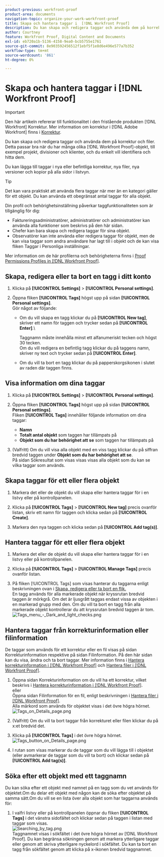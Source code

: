 ```yaml
---
product-previous: workfront-proof
product-area: documents
navigation-topic: organize-your-work-workfront-proof
title: Skapa och hantera taggar i  [!DNL Workfront Proof]
description: Du kan skapa och redigera taggar och använda dem på korrektur och filer. Detta passar bra när du har många olika [!DNL Workfront Proof] objekt, till exempel projekt, divisioner och kunder, och du enkelt vill identifiera och hitta dem.
author: Courtney
feature: Workfront Proof, Digital Content and Documents
exl-id: eb720a1b-5136-4158-9ea0-bcb5755e1761
source-git-commit: 8e903592456512f1ebf5f1e8d6e496e577a7b352
workflow-type: tm+mt
source-wordcount: '861'
ht-degree: 0%

---
```


# Skapa och hantera taggar i [!DNL Workfront Proof]

>[!IMPORTANT]
>
>Den här artikeln refererar till funktionalitet i den fristående produkten [!DNL Workfront] Korrektur. Mer information om korrektur i [!DNL Adobe Workfront] finns i [Korrektur](../../../review-and-approve-work/proofing/proofing.md).

Du kan skapa och redigera taggar och använda dem på korrektur och filer. Detta passar bra när du har många olika [!DNL Workfront Proof]-objekt, till exempel projekt, divisioner och klienter, och du enkelt vill identifiera och hitta dem.

Du kan lägga till taggar i nya eller befintliga korrektur, nya filer, nya versioner och kopior på alla sidor i listvyn.

>[!TIP]
>
>Det kan vara praktiskt att använda flera taggar när mer än en kategori gäller för ett objekt. Du kan använda ett obegränsat antal taggar för alla objekt.

Din profil och behörighetsinställning påverkar taggfunktionaliteten som är tillgänglig för dig:

* Faktureringsadministratörer, administratörer och administratörer kan använda alla funktioner som beskrivs på den här sidan.
* Chefer kan bara skapa och redigera taggar för sina objekt.
* Observatörer kan inte använda eller redigera taggar för objekt, men de kan visa taggar som andra användare har lagt till i objekt och de kan visa fliken Taggar i Personliga inställningar.

Mer information om de här profilerna och behörigheterna finns i [Proof Permissions Profiles in [!DNL Workfront Proof]](../../../workfront-proof/wp-acct-admin/account-settings/proof-perm-profiles-in-wp.md).

## Skapa, redigera eller ta bort en tagg i ditt konto

1. Klicka på **[!UICONTROL Settings]** > **[!UICONTROL Personal settings]**.

1. Öppna fliken **[!UICONTROL Tags]** högst upp på sidan **[!UICONTROL Personal settings]**.\
   Gör något av följande:

   * Om du vill skapa en tagg klickar du på **[!UICONTROL New tag]**, skriver ett namn för taggen och trycker sedan på **[!UICONTROL Enter]**.\

     Taggnamn måste innehålla minst ett alfanumeriskt tecken och högst 30 tecken.\
      Om du vill redigera en befintlig tagg klickar du på taggens namn, skriver ny text och trycker sedan på **[!UICONTROL Enter]**.

   * Om du vill ta bort en tagg klickar du på papperskorgsikonen i slutet av raden där taggen finns.

## Visa information om dina taggar

1. Klicka på **[!UICONTROL Settings]** > **[!UICONTROL Personal settings]**.

1. Öppna fliken **[!UICONTROL Tags]** högst upp på sidan **[!UICONTROL Personal settings]**.\
   Fliken **[!UICONTROL Tags]** innehåller följande information om dina taggar:

   * **Namn**
   * **Totalt antal objekt** som taggen har tillämpats på
   * **Objekt som du har behörighet att se** som taggen har tillämpats på

1. (Valfritt) Om du vill visa alla objekt med en viss tagg klickar du på siffran bredvid taggen under **Objekt som du har behörighet att se**.\
   På sidan Sökresultat som visas visas visas alla objekt som du kan se vilka taggar som används.

## Skapa taggar för ett eller flera objekt

1. Markera det eller de objekt du vill skapa eller hantera taggar för i en listvy eller på kontrollpanelen.
1. Klicka på **[!UICONTROL Tags]** > **[!UICONTROL New tag]** precis ovanför listan, skriv ett namn för taggen och klicka sedan på **[!UICONTROL Create]**.

1. Markera den nya taggen och klicka sedan på **[!UICONTROL Add tag(s)]**.

## Hantera taggar för ett eller flera objekt

1. Markera det eller de objekt du vill skapa eller hantera taggar för i en listvy eller på kontrollpanelen.
1. Klicka på **[!UICONTROL Tags]** > **[!UICONTROL Manage Tags]** precis ovanför listan.

1. På fliken [!UICONTROL Tags] som visas hanterar du taggarna enligt beskrivningen ovan i [Skapa, redigera eller ta bort en flik.](https://support.workfront.com/knowledge/articles/115004379508/en-us?brand_id=662728&return_to=%2Fhc%2Fen-us%2Farticles%2F115004379508#CreatingEditingDeletingTag)\
   En tagg används för alla markerade objekt när kryssrutan bredvid taggen är mörkgrå. Om det är ljusgrått taggas endast vissa av objekten i en markerad grupp med den. Om du vill ta bort en tagg från alla markerade objekt kontrollerar du att kryssrutan bredvid taggen är tom.\
   ![Tags_menu_-_Dark_and_light_checks.png](assets/tags-menu---dark-and-light-checks-350x217.png)

## Hantera taggar från korrekturinformation eller filinformation

De taggar som används för ett korrektur eller en fil visas på sidan Korrekturinformation respektive på sidan Filinformation. På den här sidan kan du visa, ändra och ta bort taggar. Mer information finns i [Hantera korrekturinformation i [!DNL Workfront Proof]](../../../workfront-proof/wp-work-proofsfiles/manage-your-work/manage-proof-details.md) och [Hantera filer i [!DNL Workfront Proof]](../../../workfront-proof/wp-work-proofsfiles/manage-your-work/manage-files.md).

1. Öppna sidan Korrekturinformation om du vill ha ett korrektur, vilket beskrivs i [Hantera korrekturinformation i [!DNL Workfront Proof]](../../../workfront-proof/wp-work-proofsfiles/manage-your-work/manage-proof-details.md).\
   eller\
   Öppna sidan Filinformation för en fil, enligt beskrivningen i [Hantera filer i [!DNL Workfront Proof]](../../../workfront-proof/wp-work-proofsfiles/manage-your-work/manage-files.md).\
   Alla märkord som används för objektet visas i det övre högra hörnet.\
   ![Tags_on_Details_page.png](assets/tags-on-details-page-350x114.png)

1. (Valfritt) Om du vill ta bort taggar från korrekturet eller filen klickar du på x:et bredvid det.
1. Klicka på **[!UICONTROL Tags]** i det övre högra hörnet.\
   ![Tags_button_on_Details_page.png](assets/tags-button-on-details-page-350x116.png)

1. I rutan som visas markerar du de taggar som du vill lägga till i objektet (eller avmarkerar de taggar som du vill ta bort) och klickar sedan på **[!UICONTROL Add tag(s)]**.

## Söka efter ett objekt med ett taggnamn

Du kan söka efter ett objekt med namnet på en tagg som du vet används för objektet.Om du delar ett objekt med någon kan de söka efter objektet på samma sätt.Om du vill se en lista över alla objekt som har taggarna används för:

1. I valfri listvy eller på kontrollpanelen öppnar du fliken **[!UICONTROL Tags]** i det vänstra sidofältet och klickar sedan på taggen i listan med taggar som visas.\
   ![Searching_by_tag.png](assets/searching-by-tag-350x209.png)\
   Taggnamnet visas i sökfältet i det övre högra hörnet av [!DNL Workfront Proof]. Du kan begränsa sökningen genom att markera ytterligare taggar eller genom att skriva ytterligare nyckelord i sökfältet. Du kan ta bort en tagg från sökfältet genom att klicka på x-ikonen bredvid taggnamnet.
